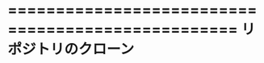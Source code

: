 ==================================================
リポジトリのクローン
==================================================
